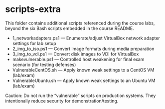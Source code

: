 # scripts-extra

This folder contains additional scripts referenced during the course labs, beyond the six Bash scripts embedded in the course README.

- 1_networkadapters.ps1 — Enumerate/adjust VirtualBox network adapter settings for lab setup
- 2_img_to_iso.ps1 — Convert image formats during media preparation
- 3_img_to_vdi.ps1 — Convert disk images to VDI for VirtualBox
- makevulnerable.ps1 — Controlled host weakening for final exam scenario (for testing defenses)
- VulnerableCentOS.sh — Apply known weak settings to a CentOS VM (lab/exam)
- VulnerableUbuntu.sh — Apply known weak settings to an Ubuntu VM (lab/exam)

Caution: Do not run the “vulnerable” scripts on production systems. They intentionally reduce security for demonstration/testing.
